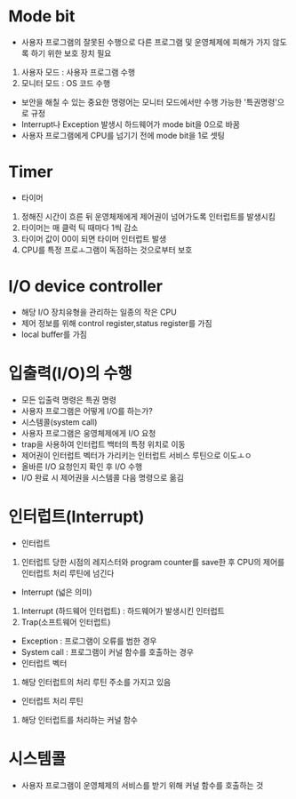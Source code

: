   # Mode bit
  - 사용자 프로그램의 잘못된 수행으로 다른 프로그램 및 운영체제에 피해가 가지 않도록 하기 위한 보호 장치 필요
  1. 사용자 모드 : 사용자 프로그램 수행
  0. 모니터 모드 : OS 코드 수행
  - 보안을 해칠 수 있는 중요한 명령어는 모니터 모드에서만 수행 가능한 '특권명령'으로 규정
  - Interrupt나 Exception 발생시 하드웨어가 mode bit을 0으로 바꿈
  - 사용자 프로그램에게 CPU를 넘기기 전에 mode bit을 1로 셋팅
  # Timer
  - 타이머
  1. 정해진 시간이 흐른 뒤 운영체제에게 제어권이 넘어가도록 인터럽트를 발생시킴
  2. 타이머는 매 클럭 틱 때마다 1씩 감소
  3. 타이머 값이 00이 되면 타이머 인터럽트 발생
  4. CPU를 특정 프로ㅗ그램이 독점하는 것으로부터 보호
  # I/O device controller
  - 해당 I/O 장치유형을 관리하는 일종의 작은 CPU
  - 제어 정보를 위해 control register,status register를 가짐
  - local buffer를 가짐
  # 입출력(I/O)의 수행
  - 모든 입출력 명령은 특권 명령
  - 사용자 프로그램은 어떻게 I/O를 하는가?
  - 시스템콜(system call)
  - 사용자 프로그램은 웅영체제에게 I/O 요청
  - trap을 사용하여 인터럽트 백터의 특정 위치로 이동
  - 제어권이 인터럽트 벡터가 가리키는 인터럽트 서비스 루틴으로 이도ㅗㅇ
  - 올바른 I/O 요청인지 확인 후 I/O 수행
  - I/O 완료 시 제어권을 시스템콜 다음 명령으로 옮김
  # 인터럽트(Interrupt)
  - 인터럽트
  1. 인터럽트 당한 시점의 레지스터와 program counter를 save한 후 CPU의 제어를 인터럽트 처리 루틴에 넘긴다
  - Interrupt (넓은 의미)
  1. Interrupt (하드웨어 인터럽트) : 하드웨어가 발생시킨 인터럽트
  2. Trap(소프트웨어 인터럽트)
  - Exception : 프로그램이 오류를 범한 경우
  - System call : 프로그램이 커널 함수를 호출하는 경우
  - 인터럽트 벡터
  1. 해당 인터럽트의 처리 루틴 주소를 가지고 있음
  - 인터럽트 처리 루틴
  1. 해당 인터럽트를 처리하는 커널 함수
  # 시스템콜
  - 사용자 프로그램이 운영체제의 서비스를 받기 위해 커널 함수를 호출하는 것